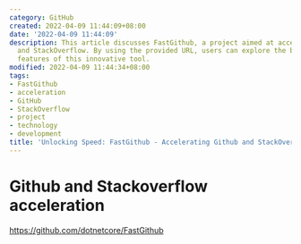 ```yaml
---
category: GitHub
created: 2022-04-09 11:44:09+08:00
date: '2022-04-09 11:44:09'
description: This article discusses FastGithub, a project aimed at accelerating GitHub
  and StackOverflow. By using the provided URL, users can explore the benefits and
  features of this innovative tool.
modified: 2022-04-09 11:44:34+08:00
tags:
- FastGithub
- acceleration
- GitHub
- StackOverflow
- project
- technology
- development
title: 'Unlocking Speed: FastGithub - Accelerating Github and StackOverflow'
---
```


# Github and Stackoverflow acceleration

https://github.com/dotnetcore/FastGithub

